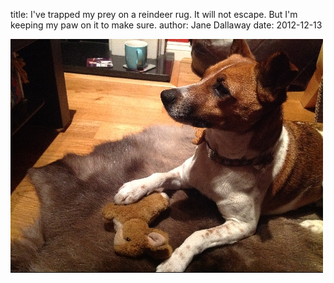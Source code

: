 
title: I've trapped my prey on a reindeer rug. It will not escape. But I'm keeping my paw on it to make sure.
author: Jane Dallaway
date: 2012-12-13

<div><a href="/media/YWphoto.JPG"><img width="500" src="/media/YWphoto.JPG.500.JPG" height="374"></img></a></div>


 
    